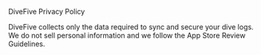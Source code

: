 DiveFive Privacy Policy

DiveFive collects only the data required to sync and secure your dive logs. We do not sell personal information and we follow the App Store Review Guidelines.
